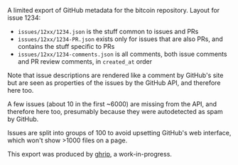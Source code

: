 A limited export of GitHub metadata for the bitcoin repository.  Layout for
issue 1234:

 * `issues/12xx/1234.json` is the stuff common to issues and PRs
 * `issues/12xx/1234-PR.json` exists only for issues that are also PRs, and
   contains the stuff specific to PRs
 * `issues/12xx/1234-comments.json` is all comments, both issue comments and PR
   review comments, in `created_at` order

Note that issue descriptions are rendered like a comment by GitHub's site but
are seen as properties of the issues by the GitHub API, and therefore here too.

A few issues (about 10 in the first ~6000) are missing from the API, and
therefore here too, presumably because they were autodetected as spam by
GitHub.

Issues are split into groups of 100 to avoid upsetting GitHub's web interface,
which won't show >1000 files on a page.

This export was produced by [ghrip](/zw/ghrip), a work-in-progress.
